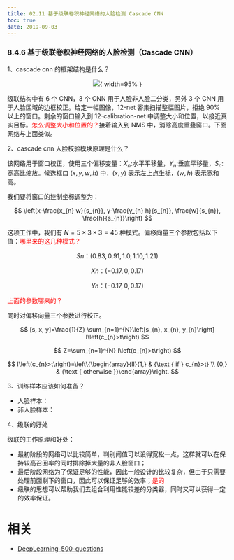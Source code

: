 ```yaml
---
title: 02.11 基于级联卷积神经网络的人脸检测 Cascade CNN
toc: true
date: 2019-09-03
---
```


### 8.4.6 基于级联卷积神经网络的人脸检测（Cascade CNN）

1、cascade cnn 的框架结构是什么？

<center>

![](http://images.iterate.site/blog/image/20190722/EX0yRHYLJlbL.png?imageslim){ width=95% }

</center>


级联结构中有 6 个 CNN，3 个 CNN 用于人脸非人脸二分类，另外 3 个 CNN 用于人脸区域的边框校正。给定一幅图像，12-net 密集扫描整幅图片，拒绝 90% 以上的窗口。剩余的窗口输入到 12-calibration-net 中调整大小和位置，以接近真实目标。<span style="color:red;">怎么调整大小和位置的？</span>接着输入到 NMS 中，消除高度重叠窗口。下面网络与上面类似。

2、cascade cnn 人脸校验模块原理是什么？

该网络用于窗口校正，使用三个偏移变量：$X_n$:水平平移量，$Y_n$:垂直平移量，$S_n$:宽高比缩放。候选框口 $(x,y,w,h)$ 中，$(x,y)$ 表示左上点坐标，$(w,h)$ 表示宽和高。

我们要将窗口的控制坐标调整为：


$$
\left(x-\frac{x_{n} w}{s_{n}}, y-\frac{y_{n} h}{s_{n}}, \frac{w}{s_{n}}, \frac{h}{s_{n}}\right)
$$

这项工作中，我们有 $N=5×3×3=45$ 种模式。偏移向量三个参数包括以下值：<span style="color:red;">哪里来的这几种模式？</span>

$$
Sn：(0.83,0.91,1.0,1.10,1.21)
$$

$$
Xn：(-0.17,0,0.17)
$$

$$
Yn：(-0.17,0,0.17)
$$

<span style="color:red;">上面的参数哪来的？</span>

同时对偏移向量三个参数进行校正。

$$
[s, x, y]=\frac{1}{Z} \sum_{n=1}^{N}\left[s_{n}, x_{n}, y_{n}\right] I\left(c_{n}>t\right)
$$

$$
Z=\sum_{n=1}^{N} I\left(c_{n}>t\right)
$$

$$
I\left(c_{n}>t\right)=\left\{\begin{array}{ll}{1,} & {\text { if } c_{n}>t} \\ {0,} & {\text { otherwise }}\end{array}\right.
$$



3、训练样本应该如何准备？

- 人脸样本：
- 非人脸样本：

4、级联的好处

级联的工作原理和好处：

- 最初阶段的网络可以比较简单，判别阈值可以设得宽松一点，这样就可以在保持较高召回率的同时排除掉大量的非人脸窗口；
- 最后阶段网络为了保证足够的性能，因此一般设计的比较复杂，但由于只需要处理前面剩下的窗口，因此可以保证足够的效率；<span style="color:red;">是的</span>
- 级联的思想可以帮助我们去组合利用性能较差的分类器，同时又可以获得一定的效率保证。






# 相关

- [DeepLearning-500-questions](https://github.com/scutan90/DeepLearning-500-questions)
